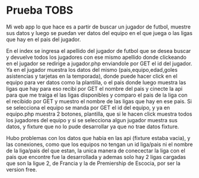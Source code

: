 # Prueba TOBS

Mi web app lo que hace es a partir de buscar un jugador de futbol, muestre sus datos y luego se puedan ver datos del equipo en el que juega
o las ligas que hay en el pais del jugador.

En el index se ingresa el apellido del jugador de futbol que se desea buscar y devuelve todos los jugadores con ese mismo apellido donde
clickeando en el jugador se redirige a jugador.php enviandole por GET el id del jugador.
Ya en el jugador muestra los datos del mismo (pais,equipo,edad,goles asistencias y tarjetas en la temporada), donde puede hacer click en
el equipo para ver datos como la plantilla, o el pais donde luego muestra las ligas que hay para eso recibi por GET el nombre del pais y
cinecte la api para que me traiga el las ligas disponibles y comparo el pais de la liga con el recibido por GET y muestro el nombre de las 
ligas que hay en ese pais. 
Si se selecciona el equipo se manda por GET el id del equipo, y ya en equipo.php muestra 2 botones, plantilla, que si le hacen click
muestra todos los jugadores del equipo y si se selecciona algun jugador muestra sus datos, y fixture que no lo pude desarrollar ya que
no trae datos fixture.


Hubo problemas con los datos que habia en las api (fixture estaba vacia), y las conexiones, como que los equipos no tengan un id liga/pais
ni el nombre de la liga/pais del que estan, la unica manera de conecectar la liga con el pais que encontre fue la desarrollada y ademas 
solo hay 2 ligas cargadas que son la ligue 2, de Francia y la de Premiership de Escocia, por ser la version free.
